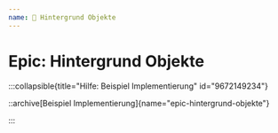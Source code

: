 ```yaml
---
name: 🥈 Hintergrund Objekte
---
```


# Epic: Hintergrund Objekte

:::collapsible{title="Hilfe: Beispiel Implementierung" id="9672149234"}

::archive[Beispiel Implementierung]{name="epic-hintergrund-objekte"}

:::


